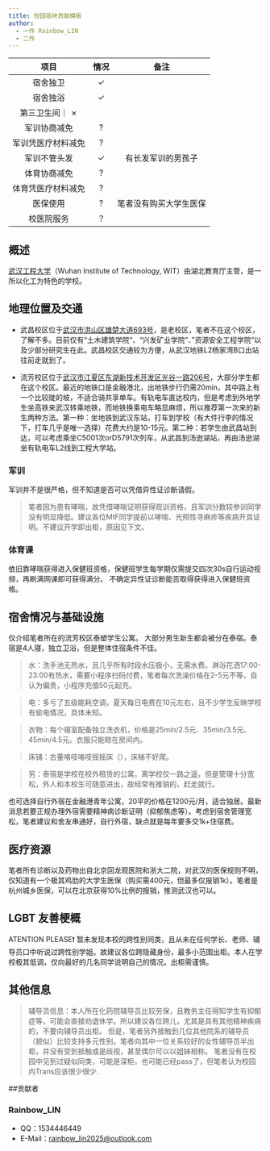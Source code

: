 ```yaml
---
title: 校园版块贡献模板
author:
  - 一作 Rainbow_LIN
  - 二作
---
```


|        项目        | 情况 |     备注     |
| :----------------: | :--: | :----------: |
|宿舍独卫|  ✓   |    |
|宿舍独浴|  ✓   |              |
|第三卫生间｜  ✗   |              |
|军训协商减免|  ?   |              |
|军训凭医疗材料减免|  ?   |              |
|军训不管头发|  ✓  | 有长发军训的男孩子 |
|体育协商减免|  ?   |              |
|体育凭医疗材料减免|  ?   |              |
|医保使用|  ?   |     笔者没有购买大学生医保         |
|校医院服务|  ？   |              |


## 概述


[武汉工程大学](https://www.wit.edu.cn)（Wuhan Institute of Technology, WIT）由湖北教育厅主管，是一所以化工为特色的学校。

## 地理位置及交通


- 武昌校区位于[武汉市洪山区雄楚大道693号](https://www.amap.com/place/B001B0IFRF)，是老校区，笔者不在这个校区，了解不多。目前仅有“土木建筑学院“、“兴发矿业学院”、”资源安全工程学院“以及少部分研究生在此。武昌校区交通较为方便，从武汉地铁L2杨家湾B口出站往前走就到了。

- 流芳校区位于[武汉市江夏区东湖新技术开发区光谷一路206号](https://www.amap.com/place/B001B0IFRE)，大部分学生都在这个校区。最近的地铁口是金融港北，出地铁步行仍需20min，其中路上有一个比较陡的坡，不适合骑共享单车。有轨电车直达校内，但是考虑到外地学生坐高铁来武汉转乘地铁，而地铁换乘电车略显麻烦，所以推荐第一次来的新生两种方法。第一种：坐地铁到武汉东站，打车到学校（有大件行李的情况下，打车几乎是唯一选择）花费大约是10-15元。第二种：若学生由武昌站到达，可以考虑乘坐C5001次orD5791次列车，从武昌到汤逊湖站，再由汤逊湖坐有轨电车L2线到工程大学站。

### 军训

军训并不是很严格，但不知道是否可以凭借异性证诊断请假。
>笔者因为患有哮喘，故凭借哮喘证明获得观训资格，且军训分数较参训同学没有明显降低。建议各位MtF同学提前以哮喘、光照性寻麻疹等疾病开具证明。不建议开学即出柜，原因见下文。

### 体育课

依旧靠哮喘获得进入保健班资格，保健班学生每学期仅需提交四次30s自行运动视频，再刷满网课即可获得满分。
不确定异性证诊断能否取得获得进入保健班资格。


## 宿舍情况与基础设施


仅介绍笔者所在的流芳校区泰塑学生公寓。
  大部分男生新生都会被分在泰宿。泰宿是4人寝，独立卫浴，但是整体住宿条件不佳。
  >水：洗手池无热水，且几乎所有时段水压极小，无需水费。淋浴花洒17:00-23:00有热水，需要小程序扫码付费，笔者每次洗澡价格在2-5元不等，自认为偏贵，小程序充值50元起充。

  >电：多亏了五级能耗空调，夏天每日电费在10元左右，且不少学生反映学校有偷电情况，具体未知。

  >衣物：每个寝室配备独立洗衣机，价格是25min/2.5元、35min/3.5元、45min/4.5元。衣服只能晾在房间内。

  >床铺：古董咯吱咯吱摇摇床（），床梯不好爬。

  >另：泰宿是学校在校外租赁的公寓，离学校仅一路之遥，但是管理十分宽松，外人和本校生可随意进出，故经常有推销的，赶走就行。
  
  也可选择自行外宿在金融港青年公寓，20平的价格在1200元/月，适合独居。最新消息若要正规办理外宿需要精神病诊断证明（抑郁焦虑等）。考虑到宿舍管理宽松，笔者建议和舍友串通好，自行外宿，缺点就是每年要多交1k+住宿费。
  
## 医疗资源
  笔者所有诊断以及药物出自北京回龙观医院和浙大二院，对武汉的医保规则不明，仅知道有一个极其鸡肋的大学生医保（购买需400元，但最多仅报销1k）。笔者是杭州城乡医保，可以在北京获得10%比例的报销，推测武汉也可以。
## LGBT 友善梗概

ATENTION PLEASE❗️
  暂未发现本校的跨性别同类，且从未在任何学长、老师、辅导员口中听说过跨性别学姐。故建议各位跨隐藏身份，最多小范围出柜。本人在学校极其低调，仅向最好的几名同学说明自己的情况。出柜需谨慎。


## 其他信息
>辅导员信息：本人所在化药院辅导员比较劳保，且教务主任得知学生有抑郁症等，可能会直接劝退休学。所以建议各位跨儿，尤其是具有其他精神疾病的，不要向辅导员出柜。
    但是，笔者另外接触到几位其他院系的辅导员（貌似）比较支持多元性别。笔者向其中一位关系较好的女性辅导员半出柜，并没有受到抵触或是歧视，甚至偶尔可以以姐妹相称。
>笔者没有在校园中见到过疑似同类，可能是深柜，也可能已经pass了，但笔者认为校园内Trans应该很少很少.

##贡献者

### Rainbow_LIN

- QQ：1534446449
- E-Mail：<rainbow_lin2025@outlook.com>
